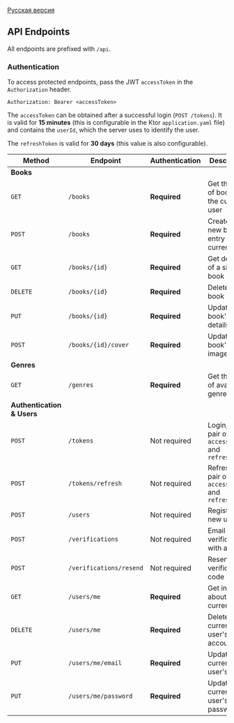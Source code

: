 [Русская версия](README.ru.md)

## API Endpoints

All endpoints are prefixed with `/api`.

### Authentication

To access protected endpoints, pass the JWT `accessToken` in the `Authorization` header.

```
Authorization: Bearer <accessToken>
```

The `accessToken` can be obtained after a successful login (`POST /tokens`). It is valid for **15 minutes** (this is configurable in the Ktor `application.yaml` file) and contains the `userId`, which the server uses to identify the user.

The `refreshToken` is valid for **30 days** (this value is also configurable).

| Method | Endpoint | Authentication | Description |
| --- | --- | --- | --- |
| **Books** |
| `GET` | `/books` | **Required** | Get the list of books for the current user |
| `POST` | `/books` | **Required** | Create a new book entry for the current user |
| `GET` | `/books/{id}` | **Required** | Get details of a single book |
| `DELETE` | `/books/{id}` | **Required** | Delete a book |
| `PUT` | `/books/{id}` | **Required** | Update a book's details |
| `POST` | `/books/{id}/cover` | **Required** | Update a book's cover image |
| **Genres** |
| `GET` | `/genres` | **Required** | Get the list of available genres |
| **Authentication & Users** |
| `POST` | `/tokens` | Not required | Login, get a pair of `accessToken` and `refreshToken` |
| `POST` | `/tokens/refresh` | Not required | Refresh the pair of `accessToken` and `refreshToken` |
| `POST` | `/users` | Not required | Register a new user |
| `POST` | `/verifications` | Not required | Email verification with a code |
| `POST` | `/verifications/resend` | Not required | Resend the verification code |
| `GET` | `/users/me` | **Required** | Get info about the current user |
| `DELETE` | `/users/me` | **Required** | Delete the current user's account |
| `PUT` | `/users/me/email` | **Required** | Update the current user's email |
| `PUT` | `/users/me/password` | **Required** | Update the current user's password |
